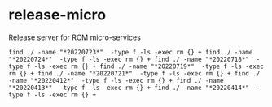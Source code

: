 # release-micro
Release server for RCM micro-services

`
find ./ -name "*20220723*"  -type f -ls -exec rm {} +
find ./ -name "*20220724*"  -type f -ls -exec rm {} +
find ./ -name "*20220718*"  -type f -ls -exec rm {} +
find ./ -name "*20220719*"  -type f -ls -exec rm {} +
find ./ -name "*20220721*"  -type f -ls -exec rm {} +
find ./ -name "*20220412*"  -type f -ls -exec rm {} +
find ./ -name "*20220413*"  -type f -ls -exec rm {} +
find ./ -name "*20220414*"  -type f -ls -exec rm {} +
`